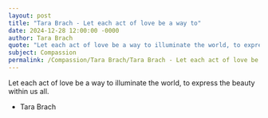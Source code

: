 ```yaml
---
layout: post
title: "Tara Brach - Let each act of love be a way to"
date: 2024-12-28 12:00:00 -0000
author: Tara Brach
quote: "Let each act of love be a way to illuminate the world, to express the beauty within us all."
subject: Compassion
permalink: /Compassion/Tara Brach/Tara Brach - Let each act of love be a way to
---
```


Let each act of love be a way to illuminate the world, to express the beauty within us all.

- Tara Brach
